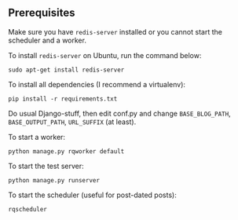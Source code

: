 Prerequisites
----
Make sure you have `redis-server` installed or you cannot start the scheduler and a worker.

To install `redis-server` on Ubuntu, run the command below:

```
sudo apt-get install redis-server
```


To install all dependencies (I recommend a virtualenv):

```
pip install -r requirements.txt
```

Do usual Django-stuff, then edit conf.py and change `BASE_BLOG_PATH`,
`BASE_OUTPUT_PATH`, `URL_SUFFIX` (at least).

To start a worker:

```
python manage.py rqworker default
```

To start the test server:

```
python manage.py runserver
```

To start the scheduler (useful for post-dated posts):

```
rqscheduler
```

